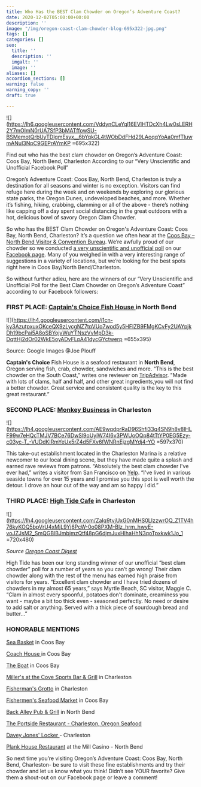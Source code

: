 ```yaml
---
title: Who Has the BEST Clam Chowder on Oregon’s Adventure Coast?
date: 2020-12-02T05:00:00+00:00
description: ''
image: "/img/oregon-coast-clam-chowder-blog-695x322-jpg.png"
tags: []
categories: []
seo:
  title: ''
  description: ''
  imgalt: ''
  image: ''
aliases: []
accordion_sections: []
warning: false
warning_copy: ''
draft: true

---
```


![](https://lh6.googleusercontent.com/VddynCLeYql16EVlHTDcXh4Lw0sLERH2Y7mOImN0rUA7SfP3bMATffowSU-BSMemotQrbUyTDlgmEsyx__6bYqkGL4tWObDdFHd29LAoqqYoAa0mfTluwmANuI3NpC9GEPrAYmKP =695x322)

Find out who has the best clam chowder on Oregon’s Adventure Coast: Coos Bay, North Bend, Charleston According to our “Very Unscientific and Unofficial Facebook Poll”

Oregon’s Adventure Coast: Coos Bay, North Bend, Charleston is truly a destination for all seasons and winter is no exception. Visitors can find refuge here during the week and on weekends by exploring our glorious state parks, the Oregon Dunes, undeveloped beaches, and more. Whether it’s fishing, hiking, crabbing, clamming or all of the above - there’s nothing like capping off a day spent social distancing in the great outdoors with a hot, delicious bowl of savory Oregon Clam Chowder.

So who has the BEST Clam Chowder on Oregon's Adventure Coast: Coos Bay, North Bend, Charleston? It’s a question we often hear at the [Coos Bay – North Bend Visitor & Convention Bureau](https://www.oregonsadventurecoast.com/). We’re awfully proud of our chowder so we conducted [a very unscientific and unofficial poll](https://www.facebook.com/OregonsAdventureCoast/photos/a.207518371691/10158851577771692/) on our [Facebook page](https://www.facebook.com/OregonsAdventureCoast). Many of you weighed in with a very interesting range of suggestions in a variety of locations, but we’re looking for the best spots right here in Coos Bay/North Bend/Charleston.

So without further adieu, here are the winners of our “Very Unscientific and Unofficial Poll for the Best Clam Chowder on Oregon’s Adventure Coast” according to our Facebook followers:

### FIRST PLACE: [Captain's Choice Fish House ](https://www.captainschoicefishhouse.com/)in North Bend

![](https://lh4.googleusercontent.com/i1cn-ky3AzutpxuxOKceQX9zLycgNZ7tpVUo7wod5y5HFIZB9FMgKCvFy2UAYpjkDh19bcPai5A8oSBYojvWuYTNszVvMpD3k-DqttHj2dOr02WkE5oyADvFLpA41dycGYctwerp =655x395)

Source: Google Images @Joe Plouff

**Captain's Choice** Fish House is a seafood restaurant in **North Bend**, Oregon serving fish, crab, chowder, sandwiches and more. “This is the best chowder on the South Coast,” writes one reviewer on [TripAdvisor](https://www.tripadvisor.com/ShowUserReviews-g51993-d2214220-r728573480-Captain_s_Choice_Family_Fish_House-North_Bend_Oregon.html). "Made with lots of clams, half and half, and other great ingredients,you will not find a better chowder. Great service and consistent quality is the key to this great restaurant.”

### SECOND PLACE: [Monkey Business](https://www.facebook.com/MonkeyBusinessFoodToGo/) in Charleston

![](https://lh4.googleusercontent.com/AE9wqdprRaD96Shfi33q4SN9h8v8lHLF99w7eHQcTMJV7BCe76DwSl9oUyiW74I6v3PWUoOQp84tTtYP0EG5Ezy-c03yc-T_-VUDdKIRmYeUx5rZ4d5FXv6fWNRnEjzgMYdj4-YO =597x370)

This take-out establishment located in the Charleston Marina is a relative newcomer to our local dining scene, but they have made quite a splash and earned rave reviews from patrons. “Absolutely the best clam chowder I've ever had,” writes a visitor from San Francisco on [Yelp](https://www.yelp.com/biz/monkey-business-food-to-go-coos-bay-2). “I've lived in various seaside towns for over 15 years and I promise you this spot is well worth the detour. I drove an hour out of the way and am so happy I did.”

### THIRD PLACE: [High Tide Cafe](https://www.facebook.com/HighTideCafeOR/) in Charleston

![](https://lh4.googleusercontent.com/ZaIq9tvjUxG0nMHS0LIzzwrOQ_Z1TV4h76kyKOQ5bpVrU4xMjL9Yj6PcW-0o08PXM-Blz_hrm_hwyE-voJZJsM2_SmQGBlBJmbjmzQtf48pG6djmJuxHIhaHhN3qoTpxkwk1Jo_1 =720x480)

_Source_ [_Oregon Coast Digest_](https://www.oregoncoastdigest.com/high-tide-cafe-charleston-or/)

High Tide has been our long standing winner of our unofficial “best clam chowder” poll for a number of years so you can’t go wrong! Their clam chowder along with the rest of the menu has earned high praise from visitors for years. “Excellent clam chowder and I have tried dozens of chowders in my almost 65 years,” says Myrtle Beach, SC visitor, Maggie C. “Clam in almost every spoonful, potatoes don't dominate, creaminess you want - maybe a bit too thick even - seasoned perfectly. No need or desire to add salt or anything. Served with a thick piece of sourdough bread and butter...”

### HONORABLE MENTIONS

[Sea Basket](https://www.facebook.com/Sea-Basket-143134055733251/) in Coos Bay

[Coach House ](https://www.thecoachhousecoosbayor.com/)in Coos Bay

[The Boat](https://www.facebook.com/The-Boat-1658642967582777/) in Coos Bay

[Miller's at the Cove Sports Bar & Grill](https://www.millersatthecove.rocks/) in Charleston

[Fisherman's Grotto](https://www.fishermansgrottoinc.com/) in Charleston

[Fishermen's Seafood Market](http://fishermensseafoodmarket.com/) in Coos Bay

[Back Alley Pub & Grill](https://northbendlanes.com/bar-grill/) in North Bend

[The Portside Restaurant - Charleston, Oregon Seafood](http://www.portsidebythebay.com/)

[Davey Jones' Locker ](https://www.facebook.com/Davey-Jones-Locker-275312836004/)- Charleston

[Plank House Restaurant](https://www.themillcasino.com/dining-bars/) at the Mill Casino - North Bend

So next time you’re visiting Oregon’s Adventure Coast: Coos Bay, North Bend, Charleston- be sure to visit these fine establishments and try their chowder and let us know what you think! Didn’t see YOUR favorite? Give them a shout-out on our Facebook page or leave a comment!